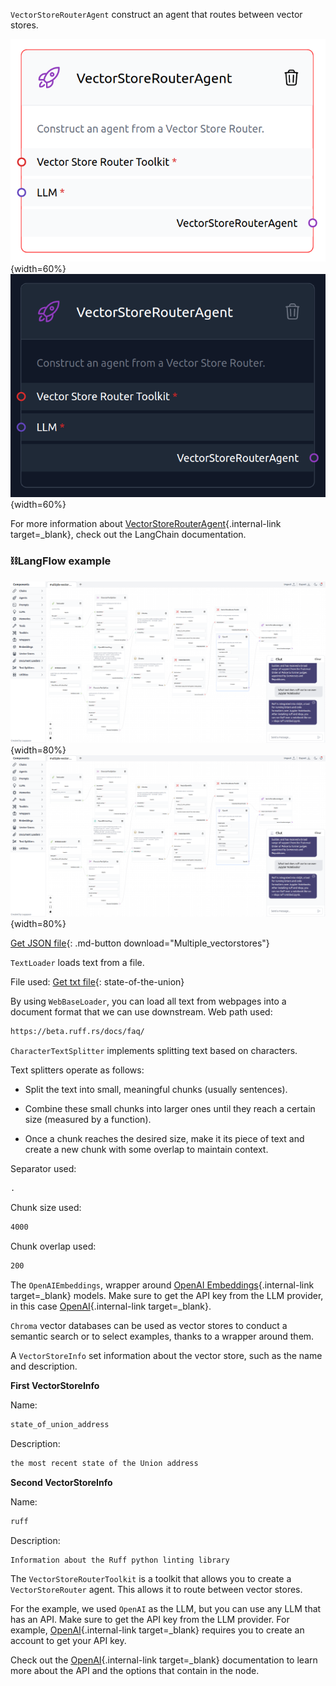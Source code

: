 `VectorStoreRouterAgent` construct an agent that routes between vector stores.

![Description](img/single_node/mult_vect.png#only-light){width=60%}
![Description](img/single_node/mult_vect2.png#only-dark){width=60%}

For more information about [VectorStoreRouterAgent](https://python.langchain.com/en/latest/modules/agents/agent_executors/examples/agent_vectorstore.html?highlight=Router){.internal-link target=_blank}, check out the LangChain documentation.

### ⛓️LangFlow example
![Description](img/multiple-vectorstores.png#only-dark){width=80%}
![Description](img/multiple-vectorstores.png#only-light){width=80%}

[Get JSON file](data/Multiple_vectorstores.json){: .md-button download="Multiple_vectorstores"} 

`TextLoader` loads text from a file.

File used:
[Get txt file](data/state_of_the_union.txt){: state-of-the-union}

By using `WebBaseLoader`, you can load all text from webpages into a document format that we can use downstream. Web path used:
``` txt
https://beta.ruff.rs/docs/faq/
```

`CharacterTextSplitter` implements splitting text based on characters. 

Text splitters operate as follows:

- Split the text into small, meaningful chunks (usually sentences).

- Combine these small chunks into larger ones until they reach a certain size (measured by a function).

- Once a chunk reaches the desired size, make it its piece of text and create a new chunk with some overlap to maintain context.

Separator used:
``` txt
.
```
Chunk size used:
``` txt
4000
```
Chunk overlap used:
``` txt
200
```

The `OpenAIEmbeddings`, wrapper around [OpenAI Embeddings](https://platform.openai.com/docs/guides/embeddings/what-are-embeddings){.internal-link target=_blank} models. Make sure to get the API key from the LLM provider, in this case [OpenAI](https://platform.openai.com/){.internal-link target=_blank}.

`Chroma` vector databases can be used as vector stores to conduct a semantic search or to select examples, thanks to a wrapper around them.

A `VectorStoreInfo` set information about the vector store, such as the name and description.

**First VectorStoreInfo**

Name:
``` txt
state_of_union_address
```
Description:
``` txt
the most recent state of the Union address
```
**Second VectorStoreInfo**

Name:
``` txt
ruff
```
Description:
``` txt
Information about the Ruff python linting library
```
The `VectorStoreRouterToolkit` is a toolkit that allows you to create a `VectorStoreRouter` agent. This allows it to route between vector stores.

For the example, we used `OpenAI` as the LLM, but you can use any LLM that has an API. Make sure to get the API key from the LLM provider. For example, [OpenAI](https://platform.openai.com/){.internal-link target=_blank} requires you to create an account to get your API key.

Check out the [OpenAI](https://platform.openai.com/docs/introduction/overview){.internal-link target=_blank} documentation to learn more about the API and the options that contain in the node.